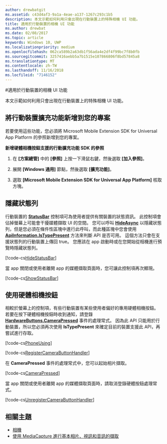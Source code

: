 ```yaml
---
author: drewbatgit
ms.assetid: c43d4af3-9a1a-4eae-a137-1267c293c1b5
description: 本文示範如何利用只會出現在行動裝置上的特殊相機 UI 功能。
title: 適用於行動裝置的相機 UI 功能
ms.author: drewbat
ms.date: 02/08/2017
ms.topic: article
keywords: Windows 10, UWP
ms.localizationpriority: medium
ms.openlocfilehash: 062ca589b2a63db1f56ada4e2df4f99bc7f8b0fb
ms.sourcegitcommit: 3257416aebb5a7b1515e107866806f8bd57845a8
ms.translationtype: MT
ms.contentlocale: zh-TW
ms.lasthandoff: 11/16/2018
ms.locfileid: "7146152"
---
```

#<a name="camera-ui-features-for-mobile-devices"></a>適用於行動裝置的相機 UI 功能

本文示範如何利用只會出現在行動裝置上的特殊相機 UI 功能。 

## <a name="add-the-mobile-extension-to-your-project"></a>將行動裝置擴充功能新增到您的專案 

若要使用這些功能，您必須將 Microsoft Mobile Extension SDK for Universal App Platform 的參照新增到您的專案。

**新增硬體相機按鈕支援的行動擴充功能 SDK 的參照**

1.  在 **\[方案總管\]** 中的 **\[參照\]** 上按一下滑鼠右鍵，然後選取 **\[加入參照\]**。

2.  展開 **\[Windows 通用\]** 節點，然後選取 **\[擴充功能\]**。

3.  選取 **\[Microsoft Mobile Extension SDK for Universal App Platform\]** 核取方塊。

## <a name="hide-the-status-bar"></a>隱藏狀態列

行動裝置的 [**StatusBar**](https://msdn.microsoft.com/library/windows/apps/dn633864) 控制項可為使用者提供有關裝置的狀態資訊。 此控制項會佔掉螢幕上可能會干擾媒體擷取 UI 的空間。 您可以呼叫 [**HideAsync**](https://msdn.microsoft.com/library/windows/apps/dn610339) 以隱藏狀態列，但是您必須在條件性區塊中進行此呼叫，而此種區塊中您會使用 [**ApiInformation.IsTypePresent**](https://msdn.microsoft.com/library/windows/apps/dn949016) 方法來判斷 API 是否可用。 這個方法只會在支援狀態列的行動裝置上傳回 true。 您應該在 app 啟動時或在您開始從相機進行預覽時隱藏狀態列。

[!code-cs[HideStatusBar](./code/BasicMediaCaptureWin10/cs/MainPage.xaml.cs#SnippetHideStatusBar)]

當 app 關閉或使用者離開 app 的媒體擷取頁面時，您可讓此控制項再次顯現。

[!code-cs[ShowStatusBar](./code/BasicMediaCaptureWin10/cs/MainPage.xaml.cs#SnippetShowStatusBar)]

## <a name="use-the-hardware-camera-button"></a>使用硬體相機按鈕

相較於螢幕上的控制項，有些行動裝置有某些使用者偏好的專用硬體相機按鈕。 若要在按下硬體相機按鈕時收到通知，請登錄 [**HardwareButtons.CameraPressed**](https://msdn.microsoft.com/library/windows/apps/dn653805) 事件的處理常式。 因為此 API 只能用於行動裝置，所以您必須再次使用 **IsTypePresent** 來確定目前的裝置支援此 API，再嘗試進行存取。

[!code-cs[PhoneUsing](./code/BasicMediaCaptureWin10/cs/MainPage.xaml.cs#SnippetPhoneUsing)]

[!code-cs[RegisterCameraButtonHandler](./code/BasicMediaCaptureWin10/cs/MainPage.xaml.cs#SnippetRegisterCameraButtonHandler)]

在 **CameraPressed** 事件的處理常式中，您可以起始相片擷取。

[!code-cs[CameraPressed](./code/BasicMediaCaptureWin10/cs/MainPage.xaml.cs#SnippetCameraPressed)]

當 app 關閉或使用者離開 app 的媒體擷取頁面時，請取消登錄硬體按鈕處理常式。

[!code-cs[UnregisterCameraButtonHandler](./code/BasicMediaCaptureWin10/cs/MainPage.xaml.cs#SnippetUnregisterCameraButtonHandler)]

## <a name="related-topics"></a>相關主題

* [相機](camera.md)
* [使用 MediaCapture 進行基本相片、視訊和音訊的擷取](basic-photo-video-and-audio-capture-with-MediaCapture.md)





